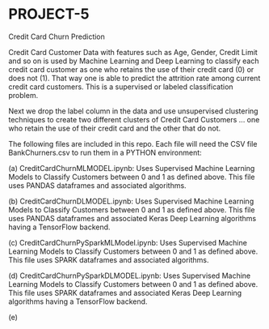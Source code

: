# PROJECT-5

Credit Card Churn Prediction

Credit Card Customer Data with features such as Age, Gender, Credit Limit and so on is used by Machine Learning and Deep Learning to classify each credit card customer as one who retains the use of their credit card (0) or does not (1). That way one is able to predict the attrition rate among current credit card customers. This is a supervised or labeled classification problem.

Next we drop the label column in the data and use unsupervised clustering techniques to create two different clusters of Credit Card Customers ... one who retain the use of their credit card and the other that do not.

The following files are included in this repo. Each file will need the CSV file BankChurners.csv to run them in a PYTHON environment:

(a) CreditCardChurnMLMODEL.ipynb: Uses Supervised Machine Learning Models to Classify Customers between 0 and 1 as defined above. This file uses PANDAS dataframes and associated algorithms.

(b) CreditCardChurnDLMODEL.ipynb: Uses Supervised Machine Learning Models to Classify Customers between 0 and 1 as defined above. This file uses PANDAS dataframes and associated Keras Deep Learning algorithms having a TensorFlow backend.

(c) CreditCardChurnPySparkMLModel.ipynb: Uses Supervised Machine Learning Models to Classify Customers between 0 and 1 as defined above. This file uses SPARK dataframes and associated algorithms.

(d) CreditCardChurnPySparkDLMODEL.ipynb: Uses Supervised Machine Learning Models to Classify Customers between 0 and 1 as defined above. This file uses SPARK dataframes and associated Keras Deep Learning algorithms having a TensorFlow backend.

(e) 
